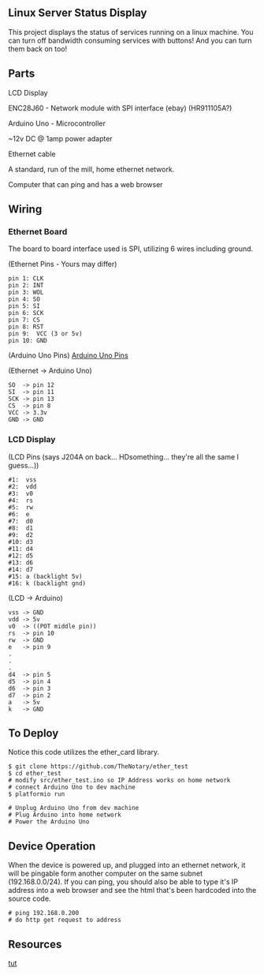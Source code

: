## Linux Server Status Display

This project displays the status of services running on a linux machine.  You can turn off bandwidth consuming services with buttons!  And you can turn them back on too!  

## Parts

LCD Display

ENC28J60 - Network module with SPI interface (ebay) (HR911105A?)

Arduino Uno - Microcontroller

~12v DC @ 1amp power adapter

Ethernet cable

A standard, run of the mill, home ethernet network.

Computer that can ping and has a web browser

## Wiring

### Ethernet Board

The board to board interface used is SPI, utilizing 6 wires including ground.  

(Ethernet Pins - Yours may differ)
```
pin 1: CLK
pin 2: INT
pin 3: WOL
pin 4: SO
pin 5: SI
pin 6: SCK
pin 7: CS
pin 8: RST
pin 9:  VCC (3 or 5v)
pin 10: GND
```

(Arduino Uno Pins)
[Arduino Uno Pins](http://www.electroschematics.com/wp-content/uploads/2013/01/Arduino-Uno-R3-Pinouts.png)

(Ethernet -> Arduino Uno)
```
SO  -> pin 12
SI  -> pin 11
SCK -> pin 13
CS  -> pin 8
VCC -> 3.3v
GND -> GND
```

### LCD Display

(LCD Pins (says J204A on back... HDsomething... they're all the same I guess...))
```
#1:  vss
#2:  vdd
#3:  v0
#4:  rs
#5:  rw
#6:  e
#7:  d0
#8:  d1
#9:  d2
#10: d3
#11: d4
#12: d5
#13: d6
#14: d7
#15: a (backlight 5v)
#16: k (backlight gnd)
```

(LCD -> Arduino)
```
vss -> GND
vdd -> 5v
v0  -> ((POT middle pin))
rs  -> pin 10
rw  -> GND
e   -> pin 9
.
.
.
d4  -> pin 5
d5  -> pin 4
d6  -> pin 3
d7  -> pin 2
a   -> 5v
k   -> GND
```




## To Deploy

Notice this code utilizes the ether_card library.  

    $ git clone https://github.com/TheNotary/ether_test
    $ cd ether_test
    # modify src/ether_test.ino so IP Address works on home network
    # connect Arduino Uno to dev machine
    $ platformio run

    # Unplug Arduino Uno from dev machine
    # Plug Arduino into home network
    # Power the Arduino Uno


## Device Operation

When the device is powered up, and plugged into an ethernet network, it will be pingable form another computer on the same subnet (192.168.0.0/24).  If you can ping, you should also be able to type it's IP address into a web browser and see the html that's been hardcoded into the source code.  

    # ping 192.168.0.200
    # do http get request to address


## Resources

[tut](http://nathanhein.com/2013/02/getting-arduino-online-with-an-enc28j60/)

